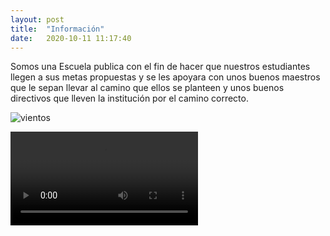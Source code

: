 ```yaml
---
layout: post
title:  "Información"
date:   2020-10-11 11:17:40 
---
```

Somos una Escuela publica con el fin de hacer que nuestros estudiantes llegen a sus metas propuestas y se les apoyara con unos buenos maestros que le sepan llevar al camino que ellos se planteen y unos buenos directivos que lleven la institución por el camino correcto.



![vientos]({{site.baseurl}}/assets/textures/vientos.jpg)

![club-penguin-dance]({{site.baseurl}}/assets/textures/club-penguin-dance.mp4)


[jekyll-docs]: https://jekyllrb.com/docs/home
[jekyll-gh]:   https://github.com/jekyll/jekyll
[jekyll-talk]: https://talk.jekyllrb.com/
